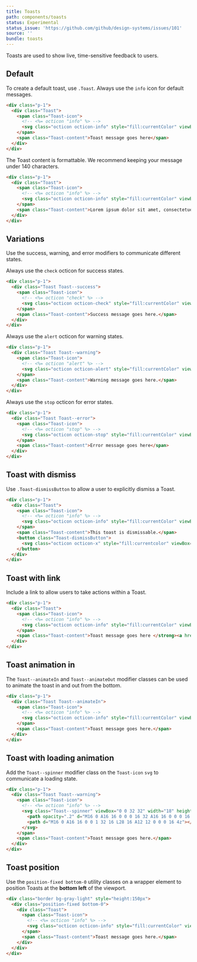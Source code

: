 ```yaml
---
title: Toasts
path: components/toasts
status: Experimental
status_issue: 'https://github.com/github/design-systems/issues/101'
source: ''
bundle: toasts
---
```


Toasts are used to show live, time-sensitive feedback to users.


## Default

To create a default toast, use `.Toast`. Always use the `info` icon for default messages.

```html title="Default toast"
<div class="p-1">
  <div class="Toast">
    <span class="Toast-icon">
      <!-- <%= octicon "info" %> -->
      <svg class="octicon octicon-info" style="fill:currentColor" viewBox="0 0 14 16" version="1.1" width="14" height="16" aria-hidden="true"><path fill-rule="evenodd" d="M6.3 5.69a.942.942 0 0 1-.28-.7c0-.28.09-.52.28-.7.19-.18.42-.28.7-.28.28 0 .52.09.7.28.18.19.28.42.28.7 0 .28-.09.52-.28.7a1 1 0 0 1-.7.3c-.28 0-.52-.11-.7-.3zM8 7.99c-.02-.25-.11-.48-.31-.69-.2-.19-.42-.3-.69-.31H6c-.27.02-.48.13-.69.31-.2.2-.3.44-.31.69h1v3c.02.27.11.5.31.69.2.2.42.31.69.31h1c.27 0 .48-.11.69-.31.2-.19.3-.42.31-.69H8V7.98v.01zM7 2.3c-3.14 0-5.7 2.54-5.7 5.68 0 3.14 2.56 5.7 5.7 5.7s5.7-2.55 5.7-5.7c0-3.15-2.56-5.69-5.7-5.69v.01zM7 .98c3.86 0 7 3.14 7 7s-3.14 7-7 7-7-3.12-7-7 3.14-7 7-7z"></path></svg>
    </span>
    <span class="Toast-content">Toast message goes here</span>
  </div>
</div>
```

The Toast content is formattable. We recommend keeping your message under 140 characters.

```html title="Toast with long text"
<div class="p-1">
  <div class="Toast">
    <span class="Toast-icon">
      <!-- <%= octicon "info" %> -->
      <svg class="octicon octicon-info" style="fill:currentColor" viewBox="0 0 14 16" version="1.1" width="14" height="16" aria-hidden="true"><path fill-rule="evenodd" d="M6.3 5.69a.942.942 0 0 1-.28-.7c0-.28.09-.52.28-.7.19-.18.42-.28.7-.28.28 0 .52.09.7.28.18.19.28.42.28.7 0 .28-.09.52-.28.7a1 1 0 0 1-.7.3c-.28 0-.52-.11-.7-.3zM8 7.99c-.02-.25-.11-.48-.31-.69-.2-.19-.42-.3-.69-.31H6c-.27.02-.48.13-.69.31-.2.2-.3.44-.31.69h1v3c.02.27.11.5.31.69.2.2.42.31.69.31h1c.27 0 .48-.11.69-.31.2-.19.3-.42.31-.69H8V7.98v.01zM7 2.3c-3.14 0-5.7 2.54-5.7 5.68 0 3.14 2.56 5.7 5.7 5.7s5.7-2.55 5.7-5.7c0-3.15-2.56-5.69-5.7-5.69v.01zM7 .98c3.86 0 7 3.14 7 7s-3.14 7-7 7-7-3.12-7-7 3.14-7 7-7z"></path></svg>
    </span>
    <span class="Toast-content">Lorem ipsum dolor sit amet, consectetuer adipiscing elit. <strong>Aenean commodo ligula eget dolor.</strong> Aenean massa. Cum sociis <em>natoque</em> penatibus et ma</span>
  </div>
</div>
```

## Variations

Use the success, warning, and error modifiers to communicate different states.

Always use the `check` octicon for success states.

```html title="Success toast"
<div class="p-1">
  <div class="Toast Toast--success">
    <span class="Toast-icon">
      <!-- <%= octicon "check" %> -->
      <svg class="octicon octicon-check" style="fill:currentColor" viewBox="0 0 12 16" version="1.1" width="12" height="16" aria-hidden="true"><path fill-rule="evenodd" d="M12 5l-8 8-4-4 1.5-1.5L4 10l6.5-6.5L12 5z"></path></svg>
    </span>
    <span class="Toast-content">Success message goes here.</span>
  </div>
</div>
```

Always use the `alert` octicon for warning states.

```html title="Warning toast"
<div class="p-1">
  <div class="Toast Toast--warning">
    <span class="Toast-icon">
      <!-- <%= octicon "alert" %> -->
      <svg class="octicon octicon-alert" style="fill:currentColor" viewBox="0 0 16 16" version="1.1" width="16" height="16" aria-hidden="true"><path fill-rule="evenodd" d="M8.893 1.5c-.183-.31-.52-.5-.887-.5s-.703.19-.886.5L.138 13.499a.98.98 0 0 0 0 1.001c.193.31.53.501.886.501h13.964c.367 0 .704-.19.877-.5a1.03 1.03 0 0 0 .01-1.002L8.893 1.5zm.133 11.497H6.987v-2.003h2.039v2.003zm0-3.004H6.987V5.987h2.039v4.006z"></path></svg>
    </span>
    <span class="Toast-content">Warning message goes here.</span>
  </div>
</div>
```

Always use the `stop` octicon for error states.

```html title="Error toast"
<div class="p-1">
  <div class="Toast Toast--error">
    <span class="Toast-icon">
      <!-- <%= octicon "stop" %> -->
      <svg class="octicon octicon-stop" style="fill:currentColor" viewBox="0 0 14 16" version="1.1" width="14" height="16" aria-hidden="true"><path fill-rule="evenodd" d="M10 1H4L0 5v6l4 4h6l4-4V5l-4-4zm3 9.5L9.5 14h-5L1 10.5v-5L4.5 2h5L13 5.5v5zM6 4h2v5H6V4zm0 6h2v2H6v-2z"></path></svg>
    </span>
    <span class="Toast-content">Error message goes here</span>
  </div>
</div>
```

## Toast with dismiss

Use `.Toast-dismissButton` to allow a user to explicitly dismiss a Toast.

```html title="Toast with dismiss"
<div class="p-1">
  <div class="Toast">
    <span class="Toast-icon">
      <!-- <%= octicon "info" %> -->
      <svg class="octicon octicon-info" style="fill:currentColor" viewBox="0 0 14 16" version="1.1" width="14" height="16" aria-hidden="true"><path fill-rule="evenodd" d="M6.3 5.69a.942.942 0 0 1-.28-.7c0-.28.09-.52.28-.7.19-.18.42-.28.7-.28.28 0 .52.09.7.28.18.19.28.42.28.7 0 .28-.09.52-.28.7a1 1 0 0 1-.7.3c-.28 0-.52-.11-.7-.3zM8 7.99c-.02-.25-.11-.48-.31-.69-.2-.19-.42-.3-.69-.31H6c-.27.02-.48.13-.69.31-.2.2-.3.44-.31.69h1v3c.02.27.11.5.31.69.2.2.42.31.69.31h1c.27 0 .48-.11.69-.31.2-.19.3-.42.31-.69H8V7.98v.01zM7 2.3c-3.14 0-5.7 2.54-5.7 5.68 0 3.14 2.56 5.7 5.7 5.7s5.7-2.55 5.7-5.7c0-3.15-2.56-5.69-5.7-5.69v.01zM7 .98c3.86 0 7 3.14 7 7s-3.14 7-7 7-7-3.12-7-7 3.14-7 7-7z"></path></svg>
    </span>
    <span class="Toast-content">This toast is dismissable.</span>
    <button class="Toast-dismissButton">
      <svg class="octicon octicon-x" style="fill:currentcolor" viewBox="0 0 12 16" version="1.1" width="12" height="16" role="img"><path fill-rule="evenodd" d="M7.48 8l3.75 3.75-1.48 1.48L6 9.48l-3.75 3.75-1.48-1.48L4.52 8 .77 4.25l1.48-1.48L6 6.52l3.75-3.75 1.48 1.48L7.48 8z"></path></svg>
    </button>
  </div>
</div>
```

## Toast with link

Include a link to allow users to take actions within a Toast.

```html title="Toast with link"
<div class="p-1">
  <div class="Toast">
    <span class="Toast-icon">
      <!-- <%= octicon "info" %> -->
      <svg class="octicon octicon-info" style="fill:currentColor" viewBox="0 0 14 16" version="1.1" width="14" height="16" aria-hidden="true"><path fill-rule="evenodd" d="M6.3 5.69a.942.942 0 0 1-.28-.7c0-.28.09-.52.28-.7.19-.18.42-.28.7-.28.28 0 .52.09.7.28.18.19.28.42.28.7 0 .28-.09.52-.28.7a1 1 0 0 1-.7.3c-.28 0-.52-.11-.7-.3zM8 7.99c-.02-.25-.11-.48-.31-.69-.2-.19-.42-.3-.69-.31H6c-.27.02-.48.13-.69.31-.2.2-.3.44-.31.69h1v3c.02.27.11.5.31.69.2.2.42.31.69.31h1c.27 0 .48-.11.69-.31.2-.19.3-.42.31-.69H8V7.98v.01zM7 2.3c-3.14 0-5.7 2.54-5.7 5.68 0 3.14 2.56 5.7 5.7 5.7s5.7-2.55 5.7-5.7c0-3.15-2.56-5.69-5.7-5.69v.01zM7 .98c3.86 0 7 3.14 7 7s-3.14 7-7 7-7-3.12-7-7 3.14-7 7-7z"></path></svg>
    </span>
    <span class="Toast-content">Toast message goes here </strong><a href="#">Action.</a></span>
  </div>
</div>
```

## Toast animation in

The `Toast--animateIn` and `Toast--animateOut` modifier classes can be used to animate the toast in and out from the bottom.

```html title="Toast animating"
<div class="p-1">
  <div class="Toast Toast--animateIn">
    <span class="Toast-icon">
      <!-- <%= octicon "info" %> -->
      <svg class="octicon octicon-info" style="fill:currentColor" viewBox="0 0 14 16" version="1.1" width="14" height="16" aria-hidden="true"><path fill-rule="evenodd" d="M6.3 5.69a.942.942 0 0 1-.28-.7c0-.28.09-.52.28-.7.19-.18.42-.28.7-.28.28 0 .52.09.7.28.18.19.28.42.28.7 0 .28-.09.52-.28.7a1 1 0 0 1-.7.3c-.28 0-.52-.11-.7-.3zM8 7.99c-.02-.25-.11-.48-.31-.69-.2-.19-.42-.3-.69-.31H6c-.27.02-.48.13-.69.31-.2.2-.3.44-.31.69h1v3c.02.27.11.5.31.69.2.2.42.31.69.31h1c.27 0 .48-.11.69-.31.2-.19.3-.42.31-.69H8V7.98v.01zM7 2.3c-3.14 0-5.7 2.54-5.7 5.68 0 3.14 2.56 5.7 5.7 5.7s5.7-2.55 5.7-5.7c0-3.15-2.56-5.69-5.7-5.69v.01zM7 .98c3.86 0 7 3.14 7 7s-3.14 7-7 7-7-3.12-7-7 3.14-7 7-7z"></path></svg>
    </span>
    <span class="Toast-content">Toast message goes here.</span>
  </div>
</div>
```

## Toast with loading animation
Add the `Toast--spinner` modifier class on the `Toast-icon` `svg` to communicate a loading state.

```html title="Toast loading"
<div class="p-1">
  <div class="Toast Toast--warning">
    <span class="Toast-icon">
      <!-- <%= octicon "info" %> -->
      <svg class="Toast--spinner" viewBox="0 0 32 32" width="18" height="18" fill="#24292E">
        <path opacity=".2" d="M16 0 A16 16 0 0 0 16 32 A16 16 0 0 0 16 0 M16 4 A12 12 0 0 1 16 28 A12 12 0 0 1 16 4"/>
        <path d="M16 0 A16 16 0 0 1 32 16 L28 16 A12 12 0 0 0 16 4z"></path>
      </svg>
    </span>
    <span class="Toast-content">Toast message goes here.</span>
  </div>
</div>
```

## Toast position

Use the `position-fixed bottom-0` utility classes on a wrapper element to position Toasts at the **bottom left** of the viewport.

```html title="Toast animating"
<div class="border bg-gray-light" style="height:150px">
  <div class="position-fixed bottom-0">
    <div class="Toast">
      <span class="Toast-icon">
        <!-- <%= octicon "info" %> -->
        <svg class="octicon octicon-info" style="fill:currentColor" viewBox="0 0 14 16" version="1.1" width="14" height="16" aria-hidden="true"><path fill-rule="evenodd" d="M6.3 5.69a.942.942 0 0 1-.28-.7c0-.28.09-.52.28-.7.19-.18.42-.28.7-.28.28 0 .52.09.7.28.18.19.28.42.28.7 0 .28-.09.52-.28.7a1 1 0 0 1-.7.3c-.28 0-.52-.11-.7-.3zM8 7.99c-.02-.25-.11-.48-.31-.69-.2-.19-.42-.3-.69-.31H6c-.27.02-.48.13-.69.31-.2.2-.3.44-.31.69h1v3c.02.27.11.5.31.69.2.2.42.31.69.31h1c.27 0 .48-.11.69-.31.2-.19.3-.42.31-.69H8V7.98v.01zM7 2.3c-3.14 0-5.7 2.54-5.7 5.68 0 3.14 2.56 5.7 5.7 5.7s5.7-2.55 5.7-5.7c0-3.15-2.56-5.69-5.7-5.69v.01zM7 .98c3.86 0 7 3.14 7 7s-3.14 7-7 7-7-3.12-7-7 3.14-7 7-7z"></path></svg>
      </span>
      <span class="Toast-content">Toast message goes here.</span>
    </div>
  </div>
</div>
```
